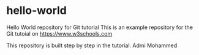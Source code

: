 # hello-world
Hello World repository for Git tutorial
This is an example repository for the Git tutoial on https://www.w3schools.com

This repository is built step by step in the tutorial.
Admi Mohammed

